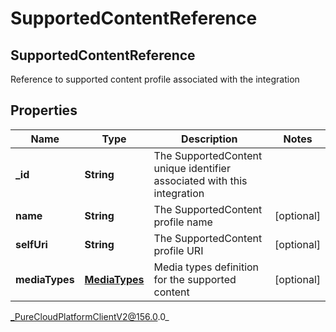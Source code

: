 # SupportedContentReference

## SupportedContentReference
Reference to supported content profile associated with the integration

## Properties

|Name | Type | Description | Notes|
|------------ | ------------- | ------------- | -------------|
| **_id** | **String** | The SupportedContent unique identifier associated with this integration | |
| **name** | **String** | The SupportedContent profile name | [optional] |
| **selfUri** | **String** | The SupportedContent profile URI | [optional] |
| **mediaTypes** | [**MediaTypes**](MediaTypes) | Media types definition for the supported content | [optional] |



_PureCloudPlatformClientV2@156.0.0_
